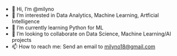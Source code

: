 - 👋 Hi, I’m @milyno
- 👀 I’m interested in Data Analytics, Machine Learning, Artficial Intelligence
- 🌱 I’m currently learning Python for ML
- 💞️ I’m looking to collaborate on Data Science, Machine Learning/AI projects
- 📫 How to reach me: Send an email to milyno18@gmail.com

<!---
milyno/milyno is a ✨ special ✨ repository because its `README.md` (this file) appears on your GitHub profile.
You can click the Preview link to take a look at your changes.
--->
